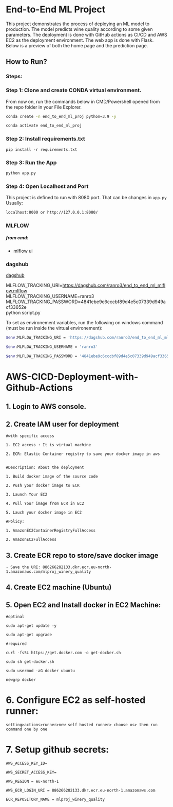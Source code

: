 # End-to-End ML Project
This project demonstrates the process of deploying an ML model to production. The model predicts wine quality according to some given parameters. The deployment is done with GitHub actions as CI/CD and AWS EC2 as the deployment environment. The web app is done with Flask.
Below is a preview of both the home page and the prediction page.


## How to Run?
### Steps:
### Step 1: Clone and create CONDA virtual environment.
From now on, run the commands below in CMD/Powershell opened from the repo folder in your File Explorer. 
```bash
conda create -n end_to_end_ml_proj python=3.9 -y
```

```bash
conda activate end_to_end_ml_proj 
```

### Step 2: Install requirements.txt
```
pip install -r requirements.txt
```

### Step 3: Run the App
```bash
python app.py
```

### Step 4: Open Localhost and Port
This project is defined to run with 8080 port. That can be changes in `app.py`
Usually:
```bash
localhost:8000 or http://127.0.0.1:8080/
```

### MLFLOW
##### from cmd:
- mlflow ui

### dagshub
[dagshub](https://dagshub.com/)

MLFLOW_TRACKING_URI=https://dagshub.com/ranro3/end_to_end_ml_mlflow.mlflow \
MLFLOW_TRACKING_USERNAME=ranro3 \
MLFLOW_TRACKING_PASSWORD=4841ebe9c6cccbf89d4e5c07339d949acf33652e \
python script.py


To set as environement variables, run the following on windows command (must be run inside the virtual environement):
```bash
$env:MLFLOW_TRACKING_URI = 'https://dagshub.com/ranro3/end_to_end_ml_mlflow.mlflow'

$env:MLFLOW_TRACKING_USERNAME = 'ranro3'

$env:MLFLOW_TRACKING_PASSWORD = '4841ebe9c6cccbf89d4e5c07339d949acf33652e'
```



# AWS-CICD-Deployment-with-Github-Actions

## 1. Login to AWS console.

## 2. Create IAM user for deployment

	#with specific access

	1. EC2 access : It is virtual machine

	2. ECR: Elastic Container registry to save your docker image in aws


	#Description: About the deployment

	1. Build docker image of the source code

	2. Push your docker image to ECR

	3. Launch Your EC2 

	4. Pull Your image from ECR in EC2

	5. Lauch your docker image in EC2

	#Policy:

	1. AmazonEC2ContainerRegistryFullAccess

	2. AmazonEC2FullAccess

	
## 3. Create ECR repo to store/save docker image
    - Save the URI: 886266282133.dkr.ecr.eu-north-1.amazonaws.com/mlproj_winery_quality

	
## 4. Create EC2 machine (Ubuntu) 

## 5. Open EC2 and Install docker in EC2 Machine:
	
	
	#optinal

	sudo apt-get update -y

	sudo apt-get upgrade
	
	#required

	curl -fsSL https://get.docker.com -o get-docker.sh

	sudo sh get-docker.sh

	sudo usermod -aG docker ubuntu

	newgrp docker
	
# 6. Configure EC2 as self-hosted runner:
    setting>actions>runner>new self hosted runner> choose os> then run command one by one


# 7. Setup github secrets:

    AWS_ACCESS_KEY_ID=

    AWS_SECRET_ACCESS_KEY=

    AWS_REGION = eu-north-1

    AWS_ECR_LOGIN_URI = 886266282133.dkr.ecr.eu-north-1.amazonaws.com

    ECR_REPOSITORY_NAME = mlproj_winery_quality
